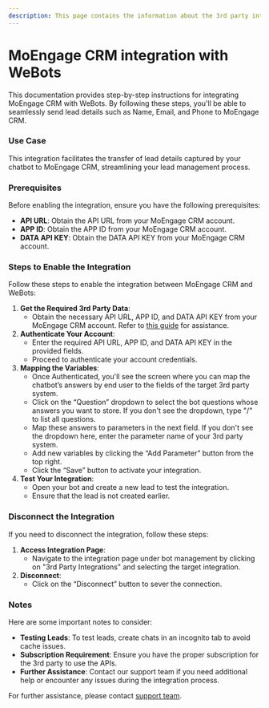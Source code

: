 ```yaml
---
description: This page contains the information about the 3rd party integrations.
---
```


# MoEngage CRM integration with WeBots

This documentation provides step-by-step instructions for integrating MoEngage CRM with WeBots. By following these steps, you'll be able to seamlessly send lead details such as Name, Email, and Phone to MoEngage CRM.

### Use Case

This integration facilitates the transfer of lead details captured by your chatbot to MoEngage CRM, streamlining your lead management process.

### Prerequisites

Before enabling the integration, ensure you have the following prerequisites:

* **API URL**: Obtain the API URL from your MoEngage CRM account.
* **APP ID**: Obtain the APP ID from your MoEngage CRM account.
* **DATA API KEY**: Obtain the DATA API KEY from your MoEngage CRM account.

### Steps to Enable the Integration

Follow these steps to enable the integration between MoEngage CRM and WeBots:

1. **Get the Required 3rd Party Data**:
   * Obtain the necessary API URL, APP ID, and DATA API KEY from your MoEngage CRM account. Refer to [this guide](https://developers.moengage.com/hc/en-us/articles/4413167462804-Track-User#h\_01HRVRH0WAW0BHPVKS6WQ9X7HG) for assistance.
2. **Authenticate Your Account**:
   * Enter the required API URL, APP ID, and DATA API KEY in the provided fields.
   * Proceed to authenticate your account credentials.
3. **Mapping the Variables**:
   * Once Authenticated, you'll see the screen where you can map the chatbot’s answers by end user to the fields of the target 3rd party system.
   * Click on the “Question” dropdown to select the bot questions whose answers you want to store. If you don't see the dropdown, type "/" to list all questions.
   * Map these answers to parameters in the next field. If you don't see the dropdown here, enter the parameter name of your 3rd party system.
   * Add new variables by clicking the “Add Parameter” button from the top right.
   * Click the “Save” button to activate your integration.
4. **Test Your Integration**:
   * Open your bot and create a new lead to test the integration.
   * Ensure that the lead is not created earlier.

### Disconnect the Integration

If you need to disconnect the integration, follow these steps:

1. **Access Integration Page**:
   * Navigate to the integration page under bot management by clicking on "3rd Party Integrations" and selecting the target integration.
2. **Disconnect**:
   * Click on the “Disconnect” button to sever the connection.

### Notes

Here are some important notes to consider:

* **Testing Leads**: To test leads, create chats in an incognito tab to avoid cache issues.
* **Subscription Requirement**: Ensure you have the proper subscription for the 3rd party to use the APIs.
* **Further Assistance**: Contact our support team if you need additional help or encounter any issues during the integration process.

For further assistance, please contact [support team](mailto:support@example.com).
